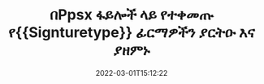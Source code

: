 ---
############################# Static ############################
layout: "auto-gen-signature"
date: 2022-03-01T15:12:22
draft: false
operation: Update
signaturetype: Barcode
fileformat: Ppsx
productName: Java
lang: am
productCode: java
otherformats: pdf doc docx docm dot dotm dotx odt ott rtf xls xlsx xlsm xlsb csv ods ots xltx xltm ppt pptx pps ppsx odp otp potx potm pptm ppsm
breadcrumb: Put Barcode signature on Ppsx for Java

############################# Head ############################
head_title: "በPpsx ፋይሎች ላይ የተቀመጡ የ{{Signturetype}} ፊርማዎችን በJava ያዘምኑ"
head_description: "በተፈረሙ የPpsx ሰነዶች ውስጥ ለBarcode የፊርማ ማሻሻያ የJava ኮድ ለመረዳት ቀላል እና ቀላል ይጠቀሙ።"

############################# Header ############################
title: "በPpsx ፋይሎች ላይ የተቀመጡ የ{{Signturetype}} ፊርማዎችን ያርትዑ እና ያዘምኑ"
description: "ኤፒአይ ለJava ለBarcode ፊርማዎች በPpsx ሰነዶች ላይ ማዘመንን ያቀርባል። በPpsx ሰነዶችዎ ውስጥ ያሉ ኢ-ፊርማዎችን በሁለት መስመር Java ኮድ በፍጥነት እና በቀላሉ ያዘምኑ።"
bg_image: "https://cms.admin.containerize.com/templates/aspose/App_Themes/V3/images/bg/header1.png"
bg_overlay: false
button:
    enable: true

############################# SubMenu ############################
submenu:
    enable: true

    left:
        img_alt: "GroupDocs.Signature for Java"
        image: "https://cms.admin.containerize.com/templates/groupdocs/images/product-logos/90x90-noborder/groupdocs-signature-java.png"
        product: "GroupDocs.Signature"
        platform: "Java"



############################# About ############################
about:
    enable: true
    title: "ስለ GroupDocs.Signature for Java API ባህሪያት ይወቁ"
    content: |
        [GroupDocs.Signature for Java](https://products.groupdocs.com/signature/java/) የኤፒአይ ተግባር ኤሌክትሮኒካዊ ፊርማዎችን በመጠቀም በፍላጎት ሰነዶች ቅርጸቶችን ለማስኬድ ሰፊ ምርጫዎችን ይዟል። እንደ ጽሁፎች፣ ምስሎች፣ ዲጂታል ሰርተፊኬቶች፣ ባርኮዶች፣ QR-codes፣ ማህተሞች ወይም ሜታዳታ ያሉ ሰፊ የኢ-ፊርማዎች ስፔክትረም ይደገፋሉ። ደንበኞች ዲጂታል ፊርማዎችን በፒዲኤፍ፣ MS Word ሰነዶች፣ በኤምኤስ ኤክሴል የስራ ደብተሮች፣ MS PowerPoint ማቅረቢያዎች፣ አዶቤ ፎቶሾፕ ፋይሎች እና የተለያዩ የምስል ቅርጸቶችን ማከል፣ ማስወገድ፣ ማረም፣ ማረጋገጥ ወይም መፈለግ ይችላሉ። ብዙ ጠቃሚ ባህሪያት እና ቅንብሮች ይገኛሉ.
    

############################# Steps ############################
steps:
    enable: true
    title_left: "በእርስዎ Ppsx ሰነድ ውስጥ የ{{Signturetype}} ፊርማዎችን እንዴት መቀየር እንደሚቻል"
    content_left: |
        [GroupDocs.Signature for Java](https://products.groupdocs.com/signature/java/) በPpsx ሰነዶች ላይ የተቀመጡ የBarcode ፊርማዎችን ማዘመንን የመሳሰሉ ጠቃሚ ባህሪያትን ያካትታል። ያለ ተጨማሪ ኮድ የፊርማ ባህሪያትን ለመለወጥ ያስችላል።
        
        * ለመጀመር፣ መዘመን አለበት ወደተባለው ሰነድ እንደ ግንበኛ መለኪያ መንገድ የሚያልፍ የፊርማ ነገር ይፍጠሩ።
        * ከዚያ ተገቢውን የፊርማ ነገር ወዲያውኑ ያቅርቡ እና መለያውን እና መለወጥ ያለባቸውን ባህሪያቱን ያዘጋጁ።
        * በመጨረሻ፣ የተወሰነ የፊርማ ነገርን የሚያልፍ የ Signature's Update ዘዴ ይደውሉ።
        * በማስታወቂያዎ ላይ ውጤቶችን የማዘመን ሂደት ያድርጉ።

    title_right: "የስርዓት መስፈርቶች"
    content_right: |
        GroupDocs.Signature for Java በሁሉም ዋና መድረኮች እና ስርዓተ ክወናዎች ላይ ይደገፋሉ። ከዚህ በታች ያለውን ኮድ ከመተግበሩ በፊት፣ እባክዎ በስርዓትዎ ላይ የሚከተሉት ቅድመ ሁኔታዎች እንዳሉዎት ያረጋግጡ።

        * ስርዓተ ክወናዎች-ማይክሮሶፍት ዊንዶውስ ፣ ሊኑክስ ፣ ማክኦኤስ
        * የልማት አካባቢዎች፡ NetBeans, Intellij IDEA, Eclipse, etc.
        * Java runtime: J2SE 6.0 and above
        * የቅርብ ጊዜውን የGroupDocs.Signature for Java ስሪት ከ[Maven](https://repository.groupdocs.com/webapp/#/artifacts/browse/tree/General/repo/com/groupdocs/groupdocs-signature) ያውርዱ
         
    code: |
        ```java    
                
        // Set up input Ppsx file
        String filePath = "input.ppsx";
        // Set up output file
        String outputFilePath = "output.ppsx";

        // Instantiate Signature for input file
        Signature signature = new Signature(filePath);

        // Id of signature which is supposed to be updated
        // such Id might be got as a result of search operation
        String id = "07f83369-318b-41ad-a843-732417b912c2";

        // provide signature features to update
        // set up particular signature id
        BarcodeSignature signatureToUpdate = new BarcodeSignature(id);

        // specify signature width
        signatureToUpdate.setWidth(300);
        // specify signature height
        signatureToUpdate.setHeight(50);
        // set left position
        signatureToUpdate.setLeft(80);
        // set top position
        signatureToUpdate.setTop(100);

        // update signature
        Boolean updateResult = signature.update(outputFilePath, signatureToUpdate);

        // process updation result
        if (updateResult)
        {
                System.out.println("Signature was updated successfully!");
        }
        ```

############################# Demos ############################
demos:
    enable: true
    title: "በሰነዱ ገፆች ላይ የBarcode ፊርማዎችን በማዘመን ላይ - ቀጥታ ማሳያ"
    content: |
       የ[GroupDocs.signature መተግበሪያ](https://products.groupdocs.app/signature/family) ድህረ ገጽን በመጎብኘት የPpsx ሰነድ የተለያዩ ኤሌክትሮኒክ ፊርማዎችን አሁኑኑ ያርትዑ።          

############################# More Formats ############################
more_formats:
    enable: true
    title: "የተለያዩ የ{{Signturetype}} ፊርማዎችን በJava ያዘምኑ"
    content: |
        "በተለያዩ የሰነድ ቅርጸቶች የተቀመጡ ዲጂታል ፊርማዎችን ማስተካከል። ያለ ተጨማሪ ኮድ የፊርማዎችን ውሂብ ያዘምኑ።"
    format: 
       
       
back_to_top:
    enable: true
---